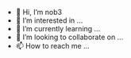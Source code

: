 - 👋 Hi, I’m nob3
- 👀 I’m interested in ...
- 🌱 I’m currently learning ...
- 💞️ I’m looking to collaborate on ...
- 📫 How to reach me ...

<!---
ishimori-nobuaki/ishimori-nobuaki is a ✨ special ✨ repository because its `README.md` (this file) appears on your GitHub profile.
You can click the Preview link to take a look at your changes.
--->

